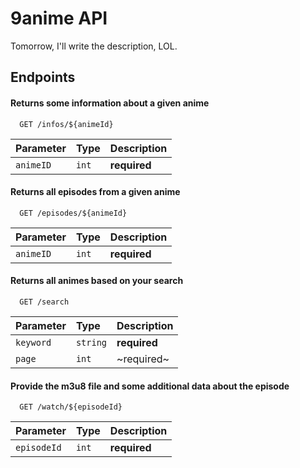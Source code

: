 
# 9anime API

Tomorrow, I'll write the description, LOL.
## Endpoints

#### Returns some information about a given anime

```
  GET /infos/${animeId}
```

|Parameter|Type |Description |
|:--------|:----|:-----------|
|`animeID`|`int`|**required**|


#### Returns all episodes from a given anime

```
  GET /episodes/${animeId}
```

|Parameter|Type |Description |
|:--------|:----|:-----------|
|`animeID`|`int`|**required**|


#### Returns all animes based on your search

```
  GET /search
```

|Parameter|Type |Description |
|:--------|:----|:-----------|
|`keyword`|`string`|**required**|
|`page`|`int`|~required~|


#### Provide the m3u8 file and some additional data about the episode

```
  GET /watch/${episodeId}
```

|Parameter|Type |Description|
|:--------|:----|:-----------|
|`episodeId`|`int`|**required**|